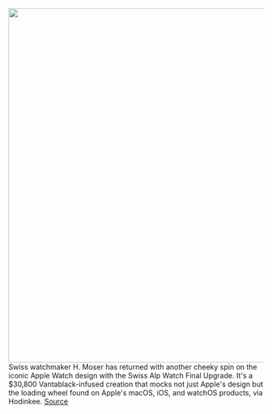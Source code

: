 <img src='https://cdn.vox-cdn.com/uploads/chorus_image/image/50858597/tldr-logo.1473954443.png' width='700px' /><br/>
Swiss watchmaker H. Moser has returned with another cheeky spin on the iconic Apple Watch design with the Swiss Alp Watch Final Upgrade. It's a $30,800 Vantablack-infused creation that mocks not just Apple's design but the loading wheel found on Apple's macOS, iOS, and watchOS products, via Hodinkee.
<a href='https://www.theverge.com/tldr/2021/2/3/22264661/h-moser-vantablack-loading-wheel-watch-design-price'> Source <a/>